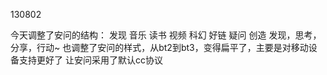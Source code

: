 130802

今天调整了安问的结构：
发现 音乐 读书 视频 科幻 好链 疑问 创造
发现，思考，分享，行动~
也调整了安问的样式，从bt2到bt3，变得扁平了，主要是对移动设备支持更好了
让安问采用了默认cc协议
